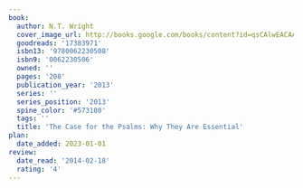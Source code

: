 ```yaml
---
book:
  author: N.T. Wright
  cover_image_url: http://books.google.com/books/content?id=qsCAlwEACAAJ&printsec=frontcover&img=1&zoom=1&source=gbs_api
  goodreads: '17383971'
  isbn13: '9780062230508'
  isbn9: '0062230506'
  owned: ''
  pages: '208'
  publication_year: '2013'
  series: ''
  series_position: '2013'
  spine_color: '#573180'
  tags: ''
  title: 'The Case for the Psalms: Why They Are Essential'
plan:
  date_added: 2023-01-01
review:
  date_read: '2014-02-18'
  rating: '4'
---
```

